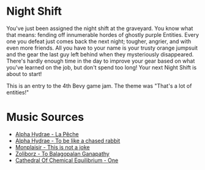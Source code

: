 # Night Shift

You've just been assigned the night shift at the graveyard. You know what that means: fending off innumerable hordes of ghostly purple Entities. Every one you defeat just comes back the next night; tougher, angrier, and with even more friends. All you have to your name is your trusty orange jumpsuit and the gear the last guy left behind when they mysteriously disappeared. There's hardly enough time in the day to improve your gear based on what you've learned on the job, but don't spend too long! Your next Night Shift is about to start!


This is an entry to the 4th Bevy game jam. The theme was "That's a lot of entities!"

# Music Sources
* [Alpha Hydrae - La Pêche](http://freemusicarchive.org/music/Alpha_Hydrae/Peace_Love_Respect_Overdrive/Alpha_Hydrae_-_Alpha_Hydrae_-_Peace_Love_Respect_Overdrive_-_15_La_Pche)
* [Alpha Hydrae - To be like a chased rabbit](http://freemusicarchive.org/music/Alpha_Hydrae/Peace_Love_Respect_Overdrive/Alpha_Hydrae_-_Alpha_Hydrae_-_Peace_Love_Respect_Overdrive_-_01_To_be_like_a_chased_rabbit)
* [Monplaisir - This is not a joke](http://freemusicarchive.org/music/Monplaisir/Loops_1260/Monplaisir_-_Loops_-_11_This_is_not_a_joke)
* [Zoliborz - To Balagopalan Ganapathy](http://freemusicarchive.org/music/Zoliborz/Poincare_Conjecture/Zoliborz_-_Poincare_Conjecture_-_05_To_Balagopalan_Ganapathy)
* [Cathedral Of Chemical Equilibrium - One](http://freemusicarchive.org/music/Cathedral_Of_Chemical_Equilibrium/Sonic_Action/One_1923)

